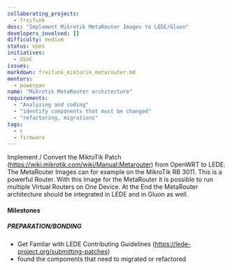 ```yaml
---
collaborating_projects:
  - freifunk
desc: "Implement Mikrotik MetaRouter Images to LEDE/Gluon"
developers_involved: []
difficulty: medium
status: open
initiatives:
  - GSoC
issues:
markdown: freifunk_miktorik_metarouter.md
mentors:
  - powerpan
name: "Mikrotik MetaRouter architecture"
requirements:
  - "Analyzing and coding"
  - "identify components that must be changed"
  - "refactoring, migrations"
tags:
  - c
  - firmware
---
```


Implement / Convert the MiktoTik Patch (https://wiki.mikrotik.com/wiki/Manual:Metarouter) from OpenWRT to LEDE. The MetaRouter Images can for example on the MikroTik RB 3011. 
This is a powerful Router. With this Image for the MetaRouter it is possible to run multiple Virtual Routers on One Device.
At the End the MetaRouter architecture should be integrated in LEDE and in Gluon as well.

#### Milestones

##### PREPARATION/BONDING

- Get Familar with LEDE Contributing Guidelines (https://lede-project.org/submitting-patches)
- found the components that need to migrated or refactored
